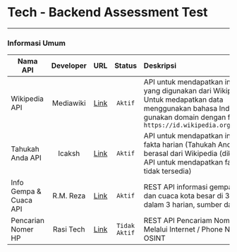 # Tech - Backend Assessment Test

* * *

### Informasi Umum

| Nama API               | Developer |                             URL                             |    Status     | Deskripsi                                                                                                                                                                                | `Auth`  |
|------------------------|:---------:|:-----------------------------------------------------------:|:-------------:|:-----------------------------------------------------------------------------------------------------------------------------------------------------------------------------------------|:-------:|
| Wikipedia API          | Mediawiki |     [Link](https://www.mediawiki.org/wiki/API:Tutorial)     |    `Aktif`    | API untuk mendapatkan informasi yang digunakan dari Wikipedia. Untuk medapatkan data menggunakan bahasa Indonesia gunakan domain dengan format 'id' `https://id.wikipedia.org/w/api.php` | `Tidak` |
| Tahukah Anda API       |  Icaksh   | [Link](https://cinnabar.icaksh.my.id/api/public/daily/wiki) |    `Aktif`    | API untuk mendapatkan informasi fakta harian (Tahukah Anda) yang berasal dari Wikipedia (dikarenakan API untuk mendapatkan fakta harian tidak tersedia)                                  | `Tidak` |
| Info Gempa & Cuaca API | R.M. Reza | [Link](https://github.com/renomureza/cuaca-gempa-rest-api)  |    `Aktif`    | REST API informasi gempa terkini dan cuaca kota besar di 35 provinsi dalam 3 harian, sumber data BMKG.                                                                                   | `Tidak` |
| Pencarian Nomer HP     | Rasi Tech |           [Link](http://osinttools.my.id/#tools)            | `Tidak Aktif` | REST API Pencariam Nomer HP Melalui Internet / Phone Number OSINT                                                                                                                        | `Tidak` |


[result1-screenshot]: images/screencapture-localhost-ci-restserver-master-api-kendaraan-2022-04-13-10_00_46.png
[result2-screenshot]: images/screencapture-localhost-ci-restserver-master-api-kendaraan-2022-04-13-10_01_48.png
[result3-screenshot]: images/screencapture-localhost-ci-restserver-master-api-kendaraan-2022-04-13-10_02_24.png
